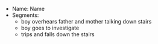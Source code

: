 * Name: Name
* Segments:
	* boy overhears father and mother talking down stairs
	* boy goes to investigate
	* trips and falls down the stairs